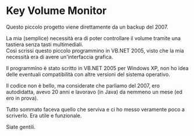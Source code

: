 # Key Volume Monitor

Questo piccolo progetto viene direttamente da un backup del 2007.

La mia (semplice) necessità era di poter controllare il volume tramite una tastiera senza tasti multimediali.  
Così scrissi questo piccolo programmino in VB.NET 2005, visto che la mia necessità era di avere un'interfaccia grafica.

Il programmino è stato scritto in VB.NET 2005 per Windows XP, non ho idea delle eventuali compatibilità con altre versioni del sistema operativo.

Il codice non è bello, ma considerate che parliamo del 2007, ero autodidatta, avevo 20 anni e lavoravo (in Java) da nemmeno un mese (ed ero in prova).

Tutto sommato faceva quello che serviva e ci ho messo veramente poco a scriverlo. Era utile e funzionale.

Siate gentili.
